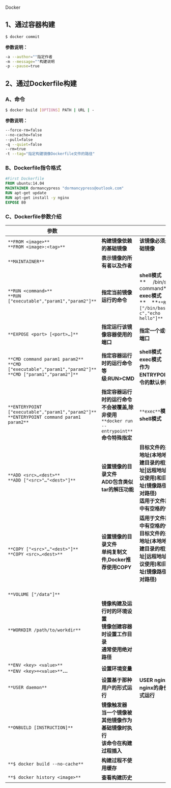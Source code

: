 Docker
<a name="YqH4h"></a>
## 1、通过容器构建
```bash
$ docker commit
```
**参数说明：**
```bash
-a --author=""指定作者
-m --message=""构建说明
-p --pause=true
```
<a name="HX4fP"></a>
## 2、通过Dockerfile构建
<a name="kxkwo"></a>
### A、命令
```bash
$ docker build [OPTIONS] PATH | URL | -
```
**参数说明：**
```bash
--force-rm=false
--no-cache=false
--pull=false
-q --quiet=false
--rm=true
-t --tag="指定构建镜像Dockerfile文件的路径"
```
<a name="GlUDE"></a>
### B、Dockerfile指令格式
```dockerfile
#First Dockerfile
FROM ubuntu:14.04
MAINTAINER dormancypress "dormancypress@outlook.com"
RUN apt-get update
RUN apt-get install -y nginx
EXPOSE 80
```
<a name="FHsmV"></a>
### C、Dockerfile参数介绍
| **参数** |   |   |
| --- | --- | --- |
| `**FROM <image>**`<br />`**FROM <image>:<tag>**` | **构建镜像依赖的基础镜像** | **该镜像必须是基础镜像** |
| `**MAINTAINER**` | **表示镜像的所有者以及作者** |   |
| `**RUN <command>**`<br />`**RUN   ["executable","param1","param2"]**` | **指定当前镜像运行的命令** | **shell模式**<br />**     /bin/sh -c command**<br />**exec模式**<br />**    **`**RUN ["/bin/bash","-c","echo hello"]**` |
| `**EXPOSE <port> [<port>…]**` | **指定运行该镜像容器使用的端口** | **指定一个或多个端口** |
| `**CMD command param1 param2**`<br />`**CMD ["executable","param1","param2"]**`<br />`**CMD ["param1","param2"]**` | **指定容器运行时的运行命令**<br />**等级:RUN>CMD** | **shell模式**<br />**exec模式**<br />**作为ENTRYPOINT指令的默认参数** |
| `**ENTERYPOINT   ["executable","param1","param2"]**`<br />`**ENTERYPOINT command param1 param2**` | **指定容器运行时的运行命令**<br />**不会被覆盖,除非使用**`**docker run --entrypoint**`**命令特殊指定** | `**exec**`**模式**<br />**shell模式** |
| `**ADD <src>…<dest>**`<br />`**ADD ["<src>"…"<dest>"]**` | **设置镜像的目录文件**<br />**ADD包含类似tar的解压功能** | **目标文件的来源地址(本地地址,构建目录的相对地址&#124;远程地址,不建议使用)和目标地址(镜像路径的绝对路径)**<br />**适用于文件路径中有空格的情况** |
| `**COPY ["<src>"…"<dest>"]**`<br />`**COPY <src>…<dest>**` | **设置镜像的目录文件**<br />**单纯复制文件,Docker推荐使用COPY** | **适用于文件路径中有空格的情况**<br />**目标文件的来源地址(本地地址,构建目录的相对地址&#124;远程地址,不建议使用)和目标地址(镜像路径的绝对路径)**<br />  |
| `**VOLUME ["/data"]**` |   |   |
| `**WORKDIR /path/to/workdir**` | **镜像构建及运行时的环境设置**<br />**镜像创建容器时设置工作目录**<br />**通常使用绝对路径** |   |
| `**ENV <key> <value>**`<br />`**ENV <key>=<value>**`**…** | **设置环境变量** |   |
| `**USER daemon**` | **设置基于那种用户的形式运行** | **USER nginx 以nginx的身份形式运行** |
| `**ONBUILD [INSTRUCTION]**` | **镜像触发器**<br />**当一个镜像被其他镜像作为基础镜像时执行**<br />**该命令在构建过程插入** |   |
| `**$ docker build --no-cache**` | **构建过程不使用缓存** |   |
| `**$ docker history <image>**` | **查看构建历史** |   |


